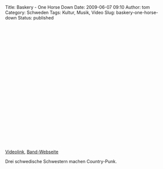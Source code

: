 Title: Baskery - One Horse Down
Date: 2009-06-07 09:10
Author: tom
Category: Schweden
Tags: Kultur, Musik, Video
Slug: baskery-one-horse-down
Status: published

<p>
<object width="480" height="385">
<param name="movie" value="http://www.youtube.com/v/6kyzOG7m3Qs&amp;hl=en&amp;fs=1&amp;"></param><param name="allowFullScreen" value="true"></param><param name="allowscriptaccess" value="always"></param>

<embed src="http://www.youtube.com/v/6kyzOG7m3Qs&amp;hl=en&amp;fs=1&amp;" type="application/x-shockwave-flash" allowscriptaccess="always" allowfullscreen="true" width="480" height="385">
</embed>
</object>
  
[Videolink](http://www.youtube.com/watch?v=6kyzOG7m3Qs),
[Band-Webseite](http://www.baskery.com)

</p>
Drei schwedische Schwestern machen Country-Punk.

